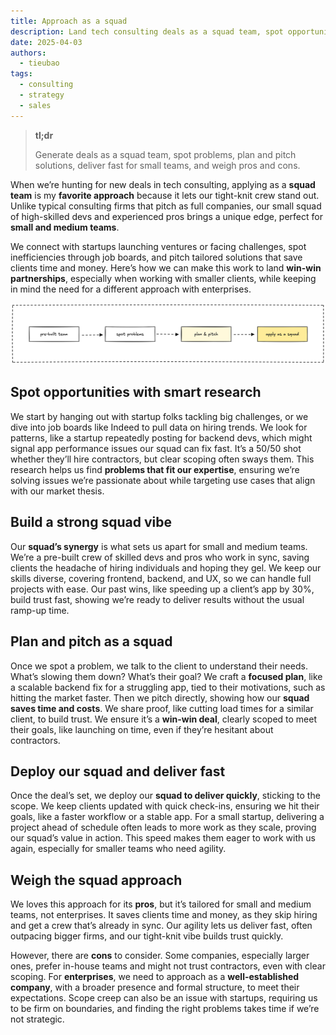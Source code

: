 ```yaml
---
title: Approach as a squad
description: Land tech consulting deals as a squad team, spot opportunities, pitch solutions, and deliver fast to win clients.
date: 2025-04-03
authors:
  - tieubao
tags:
  - consulting
  - strategy
  - sales
---
```


> **tl;dr**
>
> Generate deals as a squad team, spot problems, plan and pitch solutions, deliver fast for small teams, and weigh pros and cons.

When we’re hunting for new deals in tech consulting, applying as a **squad team** is my **favorite approach** because it lets our tight-knit crew stand out. Unlike typical consulting firms that pitch as full companies, our small squad of high-skilled devs and experienced pros brings a unique edge, perfect for **small and medium teams**.

We connect with startups launching ventures or facing challenges, spot inefficiencies through job boards, and pitch tailored solutions that save clients time and money. Here’s how we can make this work to land **win-win partnerships**, especially when working with smaller clients, while keeping in mind the need for a different approach with enterprises.

![](assets/apply-as-a-squad.png)

## Spot opportunities with smart research

We start by hanging out with startup folks tackling big challenges, or we dive into job boards like Indeed to pull data on hiring trends. We look for patterns, like a startup repeatedly posting for backend devs, which might signal app performance issues our squad can fix fast. It’s a 50/50 shot whether they’ll hire contractors, but clear scoping often sways them. This research helps us find **problems that fit our expertise**, ensuring we’re solving issues we’re passionate about while targeting use cases that align with our market thesis.

## Build a strong squad vibe

Our **squad’s synergy** is what sets us apart for small and medium teams. We’re a pre-built crew of skilled devs and pros who work in sync, saving clients the headache of hiring individuals and hoping they gel. We keep our skills diverse, covering frontend, backend, and UX, so we can handle full projects with ease. Our past wins, like speeding up a client’s app by 30%, build trust fast, showing we’re ready to deliver results without the usual ramp-up time.

## Plan and pitch as a squad

Once we spot a problem, we talk to the client to understand their needs. What’s slowing them down? What’s their goal? We craft a **focused plan**, like a scalable backend fix for a struggling app, tied to their motivations, such as hitting the market faster. Then we pitch directly, showing how our **squad saves time and costs**. We share proof, like cutting load times for a similar client, to build trust. We ensure it’s a **win-win deal**, clearly scoped to meet their goals, like launching on time, even if they’re hesitant about contractors.

## Deploy our squad and deliver fast

Once the deal’s set, we deploy our **squad to deliver quickly**, sticking to the scope. We keep clients updated with quick check-ins, ensuring we hit their goals, like a faster workflow or a stable app. For a small startup, delivering a project ahead of schedule often leads to more work as they scale, proving our squad’s value in action. This speed makes them eager to work with us again, especially for smaller teams who need agility.

## Weigh the squad approach

We loves this approach for its **pros**, but it’s tailored for small and medium teams, not enterprises. It saves clients time and money, as they skip hiring and get a crew that’s already in sync. Our agility lets us deliver fast, often outpacing bigger firms, and our tight-knit vibe builds trust quickly.

However, there are **cons** to consider. Some companies, especially larger ones, prefer in-house teams and might not trust contractors, even with clear scoping. For **enterprises**, we need to approach as a **well-established company**, with a broader presence and formal structure, to meet their expectations. Scope creep can also be an issue with startups, requiring us to be firm on boundaries, and finding the right problems takes time if we’re not strategic.

